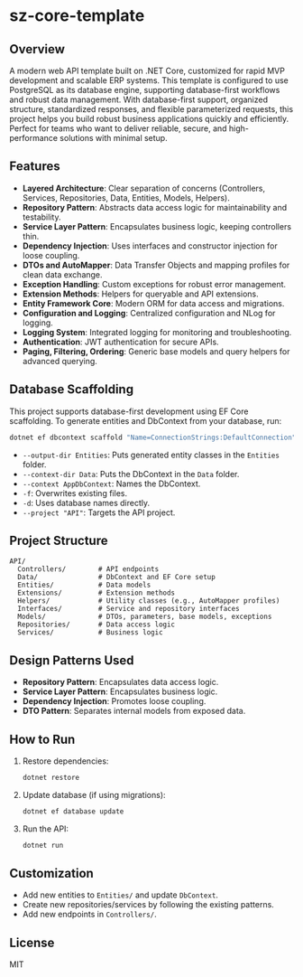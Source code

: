 # sz-core-template

## Overview
A modern web API template built on .NET Core, customized for rapid MVP development and scalable ERP systems.
This template is configured to use PostgreSQL as its database engine, supporting database-first workflows and robust data management.
With database-first support, organized structure, standardized responses, and flexible parameterized requests, this project helps you build robust business applications quickly and efficiently.
Perfect for teams who want to deliver reliable, secure, and high-performance solutions with minimal setup.

## Features
- **Layered Architecture**: Clear separation of concerns (Controllers, Services, Repositories, Data, Entities, Models, Helpers).
- **Repository Pattern**: Abstracts data access logic for maintainability and testability.
- **Service Layer Pattern**: Encapsulates business logic, keeping controllers thin.
- **Dependency Injection**: Uses interfaces and constructor injection for loose coupling.
- **DTOs and AutoMapper**: Data Transfer Objects and mapping profiles for clean data exchange.
- **Exception Handling**: Custom exceptions for robust error management.
- **Extension Methods**: Helpers for queryable and API extensions.
- **Entity Framework Core**: Modern ORM for data access and migrations.
- **Configuration and Logging**: Centralized configuration and NLog for logging.
- **Logging System**: Integrated logging for monitoring and troubleshooting.
- **Authentication**: JWT authentication for secure APIs.
- **Paging, Filtering, Ordering**: Generic base models and query helpers for advanced querying.

## Database Scaffolding
This project supports database-first development using EF Core scaffolding. To generate entities and DbContext from your database, run:

```powershell
dotnet ef dbcontext scaffold "Name=ConnectionStrings:DefaultConnection" Npgsql.EntityFrameworkCore.PostgreSQL --output-dir Entities --context-dir Data --context AppDbContext -f -d --project "API"
```

- `--output-dir Entities`: Puts generated entity classes in the `Entities` folder.
- `--context-dir Data`: Puts the DbContext in the `Data` folder.
- `--context AppDbContext`: Names the DbContext.
- `-f`: Overwrites existing files.
- `-d`: Uses database names directly.
- `--project "API"`: Targets the API project.

## Project Structure
```
API/
  Controllers/        # API endpoints
  Data/               # DbContext and EF Core setup
  Entities/           # Data models
  Extensions/         # Extension methods
  Helpers/            # Utility classes (e.g., AutoMapper profiles)
  Interfaces/         # Service and repository interfaces
  Models/             # DTOs, parameters, base models, exceptions
  Repositories/       # Data access logic
  Services/           # Business logic
```

## Design Patterns Used
- **Repository Pattern**: Encapsulates data access logic.
- **Service Layer Pattern**: Encapsulates business logic.
- **Dependency Injection**: Promotes loose coupling.
- **DTO Pattern**: Separates internal models from exposed data.

## How to Run
1. Restore dependencies:
	```powershell
	dotnet restore
	```
2. Update database (if using migrations):
	```powershell
	dotnet ef database update
	```
3. Run the API:
	```powershell
	dotnet run
	```

## Customization
- Add new entities to `Entities/` and update `DbContext`.
- Create new repositories/services by following the existing patterns.
- Add new endpoints in `Controllers/`.

## License
MIT
